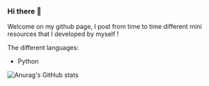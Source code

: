 ### Hi there 👋

Welcome on my github page, I post from time to time different mini resources that I developed by myself !

The different languages: 
- Python 

![Anurag's GitHub stats](https://github-readme-stats.vercel.app/api?username=gonpvp&show_icons=true)


